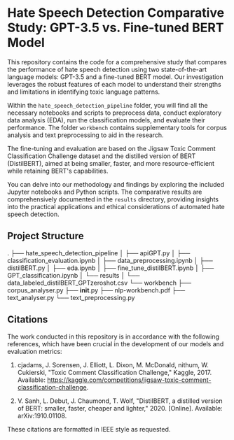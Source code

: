 # Hate Speech Detection Comparative Study: GPT-3.5 vs. Fine-tuned BERT Model

This repository contains the code for a comprehensive study that compares the performance of hate speech detection using two state-of-the-art language models: GPT-3.5 and a fine-tuned BERT model. Our investigation leverages the robust features of each model to understand their strengths and limitations in identifying toxic language patterns.

Within the `hate_speech_detection_pipeline` folder, you will find all the necessary notebooks and scripts to preprocess data, conduct exploratory data analysis (EDA), run the classification models, and evaluate their performance. The folder `workbench` contains supplementary tools for corpus analysis and text preprocessing to aid in the research.

The fine-tuning and evaluation are based on the Jigsaw Toxic Comment Classification Challenge dataset and the distilled version of BERT (DistilBERT), aimed at being smaller, faster, and more resource-efficient while retaining BERT's capabilities.

You can delve into our methodology and findings by exploring the included Jupyter notebooks and Python scripts. The comparative results are comprehensively documented in the `results` directory, providing insights into the practical applications and ethical considerations of automated hate speech detection.

## Project Structure
.
├── hate_speech_detection_pipeline
│   ├── apiGPT.py
│   ├── classification_evaluation.ipynb
│   ├── data_preprocessing.ipynb
│   ├── distilBERT.py
│   ├── eda.ipynb
│   ├── fine_tune_distilBERT.ipynb
│   ├── GPT_classification.ipynb
│   └── results
│       └── data_labeled_distilBERT_GPTzeroshot.csv
└── workbench
    ├── corpus_analyser.py
    ├── __init__.py
    ├── nlp-workbench.pdf
    ├── text_analyser.py
    └── text_preprocessing.py


## Citations

The work conducted in this repository is in accordance with the following references, which have been crucial in the development of our models and evaluation metrics:

1) cjadams, J. Sorensen, J. Elliott, L. Dixon, M. McDonald, nithum, W. Cukierski, "Toxic Comment Classification Challenge," Kaggle, 2017. Available: https://kaggle.com/competitions/jigsaw-toxic-comment-classification-challenge.

2) V. Sanh, L. Debut, J. Chaumond, T. Wolf, "DistilBERT, a distilled version of BERT: smaller, faster, cheaper and lighter," 2020. [Online]. Available: arXiv:1910.01108.

These citations are formatted in IEEE style as requested.
